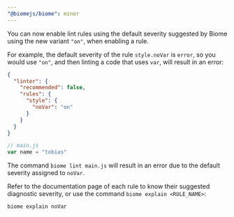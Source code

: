 ```yaml
---
"@biomejs/biome": minor
---
```


You can now enable lint rules using the default severity suggested by Biome using the new variant `"on"`, when enabling a rule.

For example, the default severity of the rule `style.noVar` is `error`, so you would use `"on"`, and then linting a code that uses `var`, will result in an error:

```json
{
  "linter": {
    "recommended": false,
    "rules": {
      "style": {
        "noVar": "on"
      }
    }
  }
}
```

```js
// main.js
var name = "tobias"
```

The command `biome lint main.js` will result in an error due to the default severity assigned to `noVar`.

Refer to the documentation page of each rule to know their suggested diagnostic severity, or use the command `biome explain <RULE_NAME>`:

```shell
biome explain noVar
```
